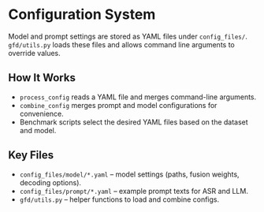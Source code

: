 # Configuration System

Model and prompt settings are stored as YAML files under `config_files/`. `gfd/utils.py` loads these files and allows command line arguments to override values.

## How It Works
- `process_config` reads a YAML file and merges command-line arguments.
- `combine_config` merges prompt and model configurations for convenience.
- Benchmark scripts select the desired YAML files based on the dataset and model.

## Key Files
- `config_files/model/*.yaml` – model settings (paths, fusion weights, decoding options).
- `config_files/prompt/*.yaml` – example prompt texts for ASR and LLM.
- `gfd/utils.py` – helper functions to load and combine configs.
